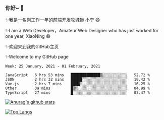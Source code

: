 ### 你好~  👋

✨我是一名刚工作一年的前端开发攻城狮 小宁 😄

✨I am a Web Developer，Amateur Web Designer who has just worked for one year, XiaoNing 😄

✨欢迎来到我的GitHub主页

✨Welcome to my GitHub page
<!--
**7148505/7148505** is a ✨ _special_ ✨ repository because its `README.md` (this file) appears on your GitHub profile.

Here are some ideas to get you started:

- 🔭 I’m currently working on ...
- 🌱 I’m currently learning ...
- 👯 I’m looking to collaborate on ...
- 🤔 I’m looking for help with ...
- 💬 Ask me about ...
- 📫 How to reach me: ...
- 😄 Pronouns: ...
- ⚡ Fun fact: ...
-->

<!--START_SECTION:waka-->
```text
Week: 25 January, 2021 - 01 February, 2021

JavaScript   6 hrs 53 mins   █████████████▒░░░░░░░░░░░   52.72 % 
JSON         2 hrs 32 mins   █████░░░░░░░░░░░░░░░░░░░░   19.42 % 
Vue.js       2 hrs 7 mins    ████░░░░░░░░░░░░░░░░░░░░░   16.25 % 
Other        39 mins         █▒░░░░░░░░░░░░░░░░░░░░░░░   04.99 % 
TypeScript   27 mins         █░░░░░░░░░░░░░░░░░░░░░░░░   03.47 % 
```
<!--END_SECTION:waka-->

[![Anurag's github stats](https://github-readme-stats.vercel.app/api?username=littleCareless)](https://github.com/anuraghazra/github-readme-stats)

[![Top Langs](https://github-readme-stats.vercel.app/api/top-langs/?username=littleCareless&layout=compact)](https://github.com/anuraghazra/github-readme-stats)
